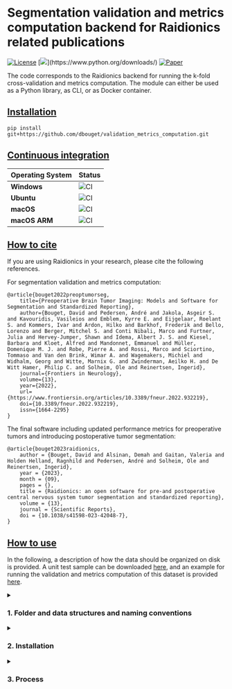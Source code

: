 # Segmentation validation and metrics computation backend for Raidionics related publications

[![License](https://img.shields.io/badge/License-BSD%202--Clause-orange.svg)](https://opensource.org/licenses/BSD-2-Clause)
[![](https://img.shields.io/badge/python-3.8|3.9|3.10|3.11|(3.12)-blue.svg)](https://www.python.org/downloads/)
[![Paper](https://zenodo.org/badge/DOI/10.3389/fneur.2022.932219.svg)](https://www.frontiersin.org/articles/10.3389/fneur.2022.932219/full)

The code corresponds to the Raidionics backend for running the k-fold cross-validation and metrics computation.
The module can either be used as a Python library, as CLI, or as Docker container.

## [Installation](https://github.com/dbouget/validation_metrics_computation/installation)

```
pip install git+https://github.com/dbouget/validation_metrics_computation.git
```

## [Continuous integration](https://github.com/dbouget/validation_metrics_computation/continuous-integration)

| Operating System | Status                                                                                                             |
|------------------|--------------------------------------------------------------------------------------------------------------------|
| **Windows**      | ![CI](https://github.com/dbouget/validation_metrics_computation/workflows/Build%20Windows/badge.svg?branch=master) |
| **Ubuntu**       | ![CI](https://github.com/dbouget/validation_metrics_computation/workflows/Build%20Ubuntu/badge.svg?branch=master)             |
| **macOS**        | ![CI](https://github.com/dbouget/validation_metrics_computation/workflows/Build%20macOS/badge.svg?branch=master)              |
| **macOS ARM**    | ![CI](https://github.com/dbouget/validation_metrics_computation/workflows/Build%20macOS%20ARM/badge.svg?branch=master)        |

## [How to cite](https://github.com/dbouget/validation_metrics_computation#how-to-cite)
If you are using Raidionics in your research, please cite the following references.

For segmentation validation and metrics computation:
```
@article{bouget2022preoptumorseg,
    title={Preoperative Brain Tumor Imaging: Models and Software for Segmentation and Standardized Reporting},
    author={Bouget, David and Pedersen, André and Jakola, Asgeir S. and Kavouridis, Vasileios and Emblem, Kyrre E. and Eijgelaar, Roelant S. and Kommers, Ivar and Ardon, Hilko and Barkhof, Frederik and Bello, Lorenzo and Berger, Mitchel S. and Conti Nibali, Marco and Furtner, Julia and Hervey-Jumper, Shawn and Idema, Albert J. S. and Kiesel, Barbara and Kloet, Alfred and Mandonnet, Emmanuel and Müller, Domenique M. J. and Robe, Pierre A. and Rossi, Marco and Sciortino, Tommaso and Van den Brink, Wimar A. and Wagemakers, Michiel and Widhalm, Georg and Witte, Marnix G. and Zwinderman, Aeilko H. and De Witt Hamer, Philip C. and Solheim, Ole and Reinertsen, Ingerid},
    journal={Frontiers in Neurology},
    volume={13},
    year={2022},
    url={https://www.frontiersin.org/articles/10.3389/fneur.2022.932219},
    doi={10.3389/fneur.2022.932219},
    issn={1664-2295}
}
```

The final software including updated performance metrics for preoperative tumors and introducing postoperative tumor segmentation:
```
@article{bouget2023raidionics,
    author = {Bouget, David and Alsinan, Demah and Gaitan, Valeria and Holden Helland, Ragnhild and Pedersen, André and Solheim, Ole and Reinertsen, Ingerid},
    year = {2023},
    month = {09},
    pages = {},
    title = {Raidionics: an open software for pre-and postoperative central nervous system tumor segmentation and standardized reporting},
    volume = {13},
    journal = {Scientific Reports},
    doi = {10.1038/s41598-023-42048-7},
}
```

## [How to use](https://github.com/dbouget/validation_metrics_computation#how-to-use)
In the following, a description of how the data should be organized on disk is provided.
A unit test sample can be downloaded [here](https://github.com/raidionics/Raidionics-models/releases/download/1.2.0/Samples-RaidionicsValLib_UnitTest1.zip),
and an example for running the validation and metrics computation of this dataset is provided [here](https://github.com/dbouget/validation_metrics_computation/blob/master/tests/validation_pipeline_test.py).

<details>
<summary>

### 1. Folder and data structures and naming conventions
</summary>

Two main structure types are supported, without or without following an index-based naming convention.
Assuming in the following example that the data indexes are based on their origin, but
anything should work. The folders named _index0_ and _index1_ could be renamed to any sets of strings.

The metrics and overall validation can be computed for multiple segmentation classes at the same time, granted that
unique and name-matching sets of files (i.e., ground truth and prediction files) are provided.

#### 1.1 Original data folder structure
The main data directory containing the original 3D volumes and corresponding manual annotations is expected
to resemble the following structure using an index-based naming convention:

    └── path/to/data/root/
        └── index0/
            ├── Pat001/
            │   ├── volumes/
            │   │   └── Pat001_MRI.nii.gz
            │   └── segmentations/
            │   │   ├── Pat001_MRI_label_tumor.nii.gz
            │   │   └── Pat001_MRI_label_other.nii.gz
            ├── Pat025/
            └── Pat050/
        └── index1/
            ├── Pat100/
            └── Pat150/

The main data directory containing the original 3D volumes and corresponding manual annotations is expected
to resemble the following structure when **not** using an index-based naming convention:

    └── path/to/data/root/
        └── Pat001/
        │   ├── Pat001_MRI.nii.gz
        │   ├── Pat001_MRI_label_tumor.nii.gz
        │   └── Pat001_MRI_label_other.nii.gz
        └── Pat010/
        │   ├── Pat010_MRI.nii.gz
        │   ├── Pat010_MRI_label_tumor.nii.gz
        │   └── Pat010_MRI_label_other.nii.gz
        [...]
        └── Pat100/
        │   ├── Pat100_MRI.nii.gz
        │   ├── Pat100_MRI_label_tumor.nii.gz
        │   └── Pat100_MRI_label_other.nii.gz

#### 1.2 Inference results folder structure
Predictions results are expected to be stored inside a _predictions/_ sub-folder, the outer-most sub-folder 
naming convention inside the folder are the fold numbers.
The inference results should be grouped inside what will become the validation folder, resembling the following
structure when using an index-based naming convention.

    └── path/to/validation/study/
        └── predictions/
            ├── 0/
            │   ├── index0_Pat001/
            │   │   ├── Pat001_MRI-pred_tumor.nii.gz
            │   │   └── Pat001_MRI-pred_other.nii.gz  
            │   ├── index0_Pat002/
            │   │   ├── Pat002_MRI-pred_tumor.nii.gz
            │   │   └── Pat002_MRI-pred_other.nii.gz  
            └── 1/
            │   ├── index1_Pat100/
            │   │   ├── Pat100_MRI-pred_tumor.nii.gz
            │   │   └── Pat100_MRI-pred_other.nii.gz  
            │   └── index1_Pat150/ 
            │   │   ├── Pat150_MRI-pred_tumor.nii.gz
            │   │   └── Pat150_MRI-pred_other.nii.gz  

The inference results should be grouped inside what will become the validation folder, resembling the following
structure when **not** using an index-based naming convention.

    └── path/to/validation/study/
        └── predictions/
            ├── 0/
            │   ├── Pat001/
            │   │   ├── Pat001_MRI-pred_tumor.nii.gz
            │   │   └── Pat001_MRI-pred_other.nii.gz  
            │   ├── Pat002/
            │   │   ├── Pat002_MRI-pred_tumor.nii.gz
            │   │   └── Pat002_MRI-pred_other.nii.gz  
            └── 1/
            │   ├── Pat100/
            │   │   ├── Pat100_MRI-pred_tumor.nii.gz
            │   │   └── Pat100_MRI-pred_other.nii.gz  
            │   └── Pat150/ 
            │   │   ├── Pat150_MRI-pred_tumor.nii.gz
            │   │   └── Pat150_MRI-pred_other.nii.gz  

#### 1.3 Folds file
The file with patients' distribution within each fold used for training should list
the content of the validation and test sets iteratively.  
The file should be called __cross\_validation\_folds.txt__ and placed in the validation
study folder side-by-side with the _predictions_ sub-folder.  

An example of its content is given below when using an index-based naming convention:
```
  index0_Pat1000_MRI_sample index1_Pat1250_MRI_sample\n    
  index0_Pat001_MRI_sample index1_Pat025_MRI_sample\n  
  index0_Pat001_MRI_sample index1_Pat025_MRI_sample\n    
  index0_Pat100_MRI_sample index1_Pat150_MRI_sample\n  
```

An example of its content is given below when **not** using an index-based naming convention:
```
  Pat001_MRI Pat002_MRI\n    
  Pat100_MRI Pat150_MRI\n  
  Pat100_MRI Pat150_MRI\n    
  Pat200_MRI Pat250_MRI\n  
```

</details>

<details>
<summary>

### 2. Installation
</summary>
Create a virtual environment using at least Python 3.8, and install all dependencies from
the requirements.txt file.

```
  cd /path/to/validation_metrics_computation  
  virtualenv -p python3 venv  
  source venv/bin/activate  
  TMPDIR=$PWD/venv pip install --cache-dir=$PWD/venv -r requirements.txt (--no-deps)
```

Then the final step is to do the following in a terminal.
```
  cd /path/to/validation_metrics_computation  
  cp blank_main_config.ini main_config.ini 
```

You can now edit your __main\_config.ini__ file for running the different processes.  
An additional explanation of all parameters specified in the configuration file can be
found in _/Utils/resources.py_. 

</details>

<details>
<summary>

### 3. Process
</summary>
To run, you need to supply the configuration file as parameter.

```
  python main.py -c main_config.ini (-v debug)
```

After filling in the configuration file, you should run first the 
__validation__ task and then the __study__ task.  
N.B. If no study fits your need, you can create a new study file in _/Studies/_.

</details>